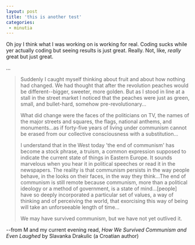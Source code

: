 ```yaml
---
layout: post
title: 'this is another test'
categories:
 - minutia
---
```


Oh joy I think what I was working on is working for real. Coding sucks while yer actually coding but seeing results is just great. Really. Not, like, <em>really</em> great but just great.



...
 

<blockquote>Suddenly I caught myself thinking about fruit and about how nothing had changed. We had thought that after the revolution peaches would be different--bigger, sweeter, more golden. But as I stood in line at a stall in the street market I noticed that the peaches were just as green, small, and bullet-hard, somehow pre-revolutionary...



What did change were the faces of the politicians on TV, the names of the major streets and squares, the flags, national anthems, and monuments...as if forty-five years of living under communism cannot be erased from our collective consciousness with a substitution...



I understand that in the West today 'the end of communism' has become a stock phrase, a truism, a common expression supposed to indicate the current state of things in Eastern Europe. It sounds marvelous when you hear it in political speeches or read it in the newspapers. The reality is that communism persists in the way people behave, in the looks on their faces, in the way they think...The end of communism is still remote because communism, more than a political ideology or a method of government, is a state of mind...[people] have so deeply incorporated a particular set of values, a way of thinking and of perceiving the world, that exorcising this way of being will take an unforseeable length of time...



We may have survived communism, but we have not yet outlived it.</blockquote>

--from M and my current evening read, <em>How We Survived Communism and Even Laughed</em> by Slavanka Drakulic (a Croatian author)

